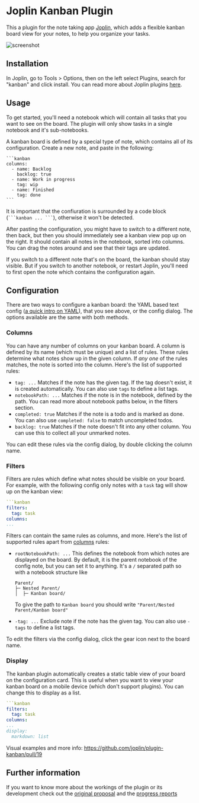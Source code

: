 # Joplin Kanban Plugin

This a plugin for the note taking app [Joplin](https://joplinapp.org/), which adds a flexible kanban board view for your notes, to help you organize your tasks.

![screenshot](images/kanban-screenshot.png)

## Installation

In Joplin, go to Tools > Options, then on the left select Plugins, search for "kanban" and click install. You can read more about Joplin plugins [here](https://joplinapp.org/plugins/).

## Usage

To get started, you'll need a notebook which will contain all tasks that you want to see on the board. The plugin will only show tasks in a single notebook and it's sub-notebooks.

A kanban board is defined by a special type of note, which contains all of its configuration. Create a new note, and paste in the following:

    ```kanban
    columns:
      - name: Backlog
        backlog: true
      - name: Work in progress
        tag: wip
      - name: Finished
        tag: done
    ```

It is important that the confiuration is surrounded by a code block (` ```kanban ... ``` `), otherwise it won't be detected.

After pasting the configuration, you might have to switch to a different note, then back, but then you should immediately see a kanban view pop up on the right. It should contain all notes in the notebook, sorted into columns. You can drag the notes around and see that their tags are updated.

If you switch to a different note that's on the board, the kanban should stay visible. But if you switch to another notebook, or restart Joplin, you'll need to first open the note which contains the configuration again.

## Configuration

There are two ways to configure a kanban board: the YAML based text config ([a quick intro on YAML](https://learnxinyminutes.com/docs/yaml/)), that you see above, or the config dialog. The options available are the same with both methods.

### Columns

You can have any number of columns on your kanban board. A column is defined by its name (which must be unique) and a list of rules. These rules determine what notes show up in the given column. If _any one_ of the rules matches, the note is sorted into the column. Here's the list of supported rules:

* `tag: ...` Matches if the note has the given tag. If the tag doesn't exist, it is created automatically. You can also use `tags` to define a list tags.
* `notebookPath: ...` Matches if the note is in the notebook, defined by the path. You can read more about notebook paths below, in the filters section.
* `completed: true` Matches if the note is a todo and is marked as done. You can also use `completed: false` to match uncompleted todos.
* `backlog: true` Matches if the note doesn't fit into any other column. You can use this to collect all your unmarked notes.

You can edit these rules via the config dialog, by double clicking the column name.

### Filters

Filters are rules which define what notes should be visible on your board. For example, with the following config only notes with a `task` tag will show up on the kanban view:

```yaml
```kanban
filters:
  tag: task
columns:
...
```

Filters can contain the same rules as columns, and more. Here's the list of supported rules apart from [columns](#columns) rules:

* `rootNotebookPath: ...` This defines the notebook from which notes are displayed on the board. By default, it is the parent notebook of the config note, but you can set it to anything. It's a `/` separated path so with a notebook structure like

  ```
  Parent/
  ├─ Nested Parent/
  │  ├─ Kanban board/
  ```

  To give the path to `Kanban board` you should write `"Parent/Nested Parent/Kanban board"`

* `-tag: ...` Exclude note if the note has the given tag. You can also use `-tags` to define a list tags.

To edit the filters via the config dialog, click the gear icon next to the board name.

### Display

The kanban plugin automatically creates a static table view of your board on the configuration card. This is useful when you want to view your kanban board on a mobile device (which don't support plugins). You can change this to display as a list. 

```yaml
```kanban
filters:
  tag: task
columns:
...
display:
  markdown: list
```

Visual examples and more info: https://github.com/joplin/plugin-kanban/pull/19

## Further information

If you want to know more about the workings of the plugin or its development check out the [original proposal](https://discourse.joplinapp.org/t/kanban-board-project/17469) and the [progress reports](https://discourse.joplinapp.org/t/kanban-board-project/17469)

